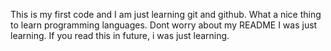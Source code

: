 This is my first code and I am just learning git and github. What a nice thing to learn programming languages. Dont worry about my README I was just learning. If you read this in future, i was just learning.
